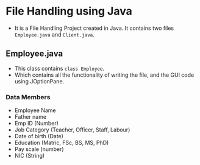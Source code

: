 # File Handling using Java
- It is a File Handling Project created in Java. It contains two files `Employee.java` and `Client.java`.
## Employee.java
- This class contains `class Employee`.
- Which contains all the functionality of writing the file, and the GUI code using JOptionPane.
### Data Members
- Employee Name
- Father name
- Emp ID (Number)
- Job Category (Teacher, Officer, Staff, Labour)
- Date of birth (Date)
- Education (Matric, FSc, BS, MS, PhD)
- Pay scale (number)
- NIC (String)

